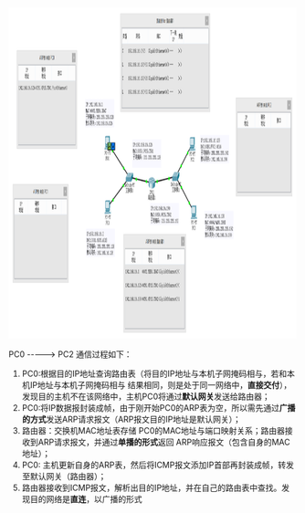 <div align=left><img width="900" height="580" src="./test-images/IP协议转发过程.PNG"/></div> 

PC0 -----> PC2 通信过程如下：
1. PC0:根据目的IP地址查询路由表（将目的IP地址与本机子网掩码相与，若和本机IP地址与本机子网掩码相与 结果相同，则是处于同一网络中，**直接交付**），发现目的主机不在该网络中，主机PC0将通过**默认网关**发送给路由器；
2. PC0:将IP数据报封装成帧，由于刚开始PC0的ARP表为空，所以需先通过**广播的方式**发送ARP请求报文（ARP报文目的IP地址是默认网关）；
3. 路由器：交换机MAC地址表存储 PC0的MAC地址与端口映射关系；路由器接收到ARP请求报文，并通过**单播的形式**返回 ARP响应报文（包含自身的MAC地址）；
4. PC0: 主机更新自身的ARP表，然后将ICMP报文添加IP首部再封装成帧，转发至默认网关（路由器）；
5. 路由器接收到ICMP报文，解析出目的IP地址，并在自己的路由表中查找。发现目的网络是**直连**，以广播的形式